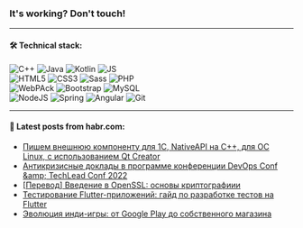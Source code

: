 ### It's working? Don't touch!

---

#### 🛠️ Technical stack:

![C++](https://img.shields.io/badge/C++-informational?logo=c%2B%2B&style=flat&logoColor=white&color=9C033A)
![Java](https://img.shields.io/badge/Java-informational?logo=java&style=flat&logoColor=white&color=007396)
![Kotlin](https://img.shields.io/badge/Kotlin-informational?logo=Kotlin&style=flat&logoColor=white&color=0095D5)
![JS](https://img.shields.io/badge/JS-informational?logo=javaScript&style=flat&logoColor=black&color=F7Df1E) <br>
![HTML5](https://img.shields.io/badge/HTML5-informational?logo=html5&style=flat&logoColor=white&color=E34F26)
![CSS3](https://img.shields.io/badge/CSS3-informational?logo=css3&style=flat&logoColor=white&color=157286)
![Sass](https://img.shields.io/badge/Saas-informational?logo=sass&style=flat&logoColor=white&color=hotpink)
![PHP](https://img.shields.io/badge/PHP-informational?logo=php&style=flat&logoColor=white&color=777BB4) <br>
![WebPAck](https://img.shields.io/badge/WebPack-informational?logo=webPack&style=flat&logoColor=white&color=FF6F00)
![Bootstrap](https://img.shields.io/badge/Bootstrap-informational?logo=Bootstrap&style=flat&logoColor=white&color=7952B3)
![MySQL](https://img.shields.io/badge/MySQL-informational?logo=MySQL&style=flat&logoColor=white&color=00f) <br>
![NodeJS](https://img.shields.io/badge/NodeJS-informational?logo=node.js&style=flat&logoColor=white&color=43853D)
![Spring](https://img.shields.io/badge/Spring-informational?logo=Spring&style=flat&logoColor=white&color=0A9EDC)
![Angular](https://img.shields.io/badge/Vue-informational?logo=vue.js&style=flat&logoColor=white&color=red)
![Git](https://img.shields.io/badge/Git-informational?logo=git&style=flat&logoColor=white&color=darkorange)

___

#### 💬 Latest posts from habr.com:

<!-- BLOG-POST-LIST:START -->
- [Пишем внешнюю компоненту для 1С, NativeAPI на С++, для ОС Linux, с использованием Qt Creator](https://habr.com/ru/post/666718/?utm_source=habrahabr&utm_medium=rss&utm_campaign=666718)
- [Антикризисные доклады в программе конференции DevOps Conf &amp;amp; TechLead Conf 2022](https://habr.com/ru/post/666702/?utm_source=habrahabr&utm_medium=rss&utm_campaign=666702)
- [[Перевод] Введение в OpenSSL: основы криптографиии](https://habr.com/ru/post/666700/?utm_source=habrahabr&utm_medium=rss&utm_campaign=666700)
- [Тестирование Flutter-приложений: гайд по разработке тестов на Flutter](https://habr.com/ru/post/666578/?utm_source=habrahabr&utm_medium=rss&utm_campaign=666578)
- [Эволюция инди-игры: от Google Play до собственного магазина](https://habr.com/ru/post/666684/?utm_source=habrahabr&utm_medium=rss&utm_campaign=666684)
<!-- BLOG-POST-LIST:END -->
